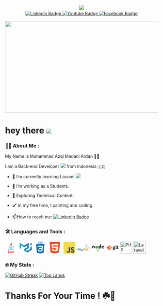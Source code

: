 <div id="header" align="center">
  <img src="https://media4.giphy.com/media/RN8FdaB6T1bkkI5n4I/giphy.gif" width="100"/>
</div>
<div id="badges" align="center">
  <a href="https://id.linkedin.com/in/muhammad-azqi-madani-ardan-06013b277">
    <img src="https://img.shields.io/badge/LinkedIn-blue?style=for-the-badge&logo=linkedin&logoColor=white" alt="LinkedIn Badge"/>
  </a>
  <a href="your-youtube-URL">
    <img src="https://img.shields.io/badge/YouTube-red?style=for-the-badge&logo=youtube&logoColor=white" alt="Youtube Badge"/>
  </a>
  <a href="your-facebook-URL">
    <img src="https://img.shields.io/badge/Facebook-blue?style=for-the-badge&logo=facebook&logoColor=white" alt="Facebook Badge"/>
  </a>
</div>
<div align="center">
  <img src="https://komarev.com/ghpvc/?username=MuhammadAzqiMadaniArdan&style=flat-square&color=blue" alt=""/>
</div>

<div align="center">
  <img src="https://media0.giphy.com/media/eg4q8ka6zQuQ2qgKwe/giphy.gif" width="600" height="300"/>
</div>

<h1>
  hey there
  <img src="https://media.giphy.com/media/hvRJCLFzcasrR4ia7z/giphy.gif" width="30px"/>
</h1>

### :man_technologist: About Me :
My Name is Muhammad Azqi Madani Ardan 👨‍🦱

I am a Back-end Developer <img src="https://media.giphy.com/media/WUlplcMpOCEmTGBtBW/giphy.gif" width="30"> from Indonesia :indonesia:

- :tea: I’m currently learning Laravel <img src="https://logospng.org/download/laravel/logo-laravel-icon-1024.png" width="30">

- :telescope: I’m working as a Students.

- :seedling: Exploring Technical Content.

- :paintbrush: In my free time, I painting and coding.

- :mailbox:How to reach me: [![Linkedin Badge](https://img.shields.io/badge/-kakbar-blue?style=flat&logo=Linkedin&logoColor=white)](https://id.linkedin.com/in/muhammad-azqi-madani-ardan-06013b277)

### :hammer_and_wrench: Languages and Tools :
<div>
  <img src="https://github.com/devicons/devicon/blob/master/icons/java/java-original-wordmark.svg" title="Java" alt="Java" width="40" height="40"/>&nbsp;
<!--   <img src="https://github.com/devicons/devicon/blob/master/icons/react/react-original-wordmark.svg" title="React" alt="React" width="40" height="40"/>&nbsp; -->
<!--   <img src="https://github.com/devicons/devicon/blob/master/icons/spring/spring-original-wordmark.svg" title="Spring" alt="Spring" width="40" height="40"/>&nbsp; -->
  <img src="https://github.com/devicons/devicon/blob/master/icons/materialui/materialui-original.svg" title="Material UI" alt="Material UI" width="40" height="40"/>&nbsp;
<!--   <img src="https://github.com/devicons/devicon/blob/master/icons/flutter/flutter-original.svg" title="Flutter" alt="Flutter" width="40" height="40"/>&nbsp; -->
<!--   <img src="https://github.com/devicons/devicon/blob/master/icons/redux/redux-original.svg" title="Redux" alt="Redux " width="40" height="40"/>&nbsp; -->
  <img src="https://github.com/devicons/devicon/blob/master/icons/css3/css3-plain-wordmark.svg"  title="CSS3" alt="CSS" width="40" height="40"/>&nbsp;
  <img src="https://github.com/devicons/devicon/blob/master/icons/html5/html5-original.svg" title="HTML5" alt="HTML" width="40" height="40"/>&nbsp;
  <img src="https://github.com/devicons/devicon/blob/master/icons/javascript/javascript-original.svg" title="JavaScript" alt="JavaScript" width="40" height="40"/>&nbsp;
<!--   <img src="https://github.com/devicons/devicon/blob/master/icons/firebase/firebase-plain-wordmark.svg" title="Firebase" alt="Firebase" width="40" height="40"/>&nbsp; -->
<!--   <img src="https://github.com/devicons/devicon/blob/master/icons/gatsby/gatsby-original.svg" title="Gatsby"  alt="Gatsby" width="40" height="40"/>&nbsp; -->
  <img src="https://github.com/devicons/devicon/blob/master/icons/mysql/mysql-original-wordmark.svg" title="MySQL"  alt="MySQL" width="40" height="40"/>&nbsp;
  <img src="https://github.com/devicons/devicon/blob/master/icons/nodejs/nodejs-original-wordmark.svg" title="NodeJS" alt="NodeJS" width="40" height="40"/>&nbsp;
<!--   <img src="https://github.com/devicons/devicon/blob/master/icons/amazonwebservices/amazonwebservices-plain-wordmark.svg" title="AWS" alt="AWS" width="40" height="40"/>&nbsp; -->
  <img src="https://github.com/devicons/devicon/blob/master/icons/git/git-original-wordmark.svg" title="Git" **alt="Git" width="40" height="40"/>
  <img src="https://pngimg.com/uploads/php/php_PNG43.png" title="PHP" **alt="PHP" width="40" height="40"/>
  <img src="https://logospng.org/download/laravel/logo-laravel-icon-1024.png" title="Laravel" **alt="Laravel" width="40" height="40"/>
</div>

### :fire: My Stats :
[![GitHub Streak](http://github-readme-streak-stats.herokuapp.com?user=MuhammadAzqiMadaniArdan&theme=dark&background=000000)](https://git.io/streak-stats)
[![Top Langs](https://github-readme-stats.vercel.app/api/top-langs/?username=MuhammadAzqiMadaniArdan&layout=compact&theme=vision-friendly-dark)](https://github.com/anuraghazra/github-readme-stats)
<br>
<h1>
  Thanks For Your Time ! ☘️🙂 
</h1>

<br>
<!--
**MuhammadAzqiMadaniArdan/MuhammadAzqiMadaniArdan** is a ✨ _special_ ✨ repository because its `README.md` (this file) appears on your GitHub profile.

Here are some ideas to get you started:

- 🔭 I’m currently working on ...
- 🌱 I’m currently learning ...
- 👯 I’m looking to collaborate on ...
- 🤔 I’m looking for help with ...
- 💬 Ask me about ...
- 📫 How to reach me: ...
- 😄 Pronouns: ...
- ⚡ Fun fact: ...
-->
